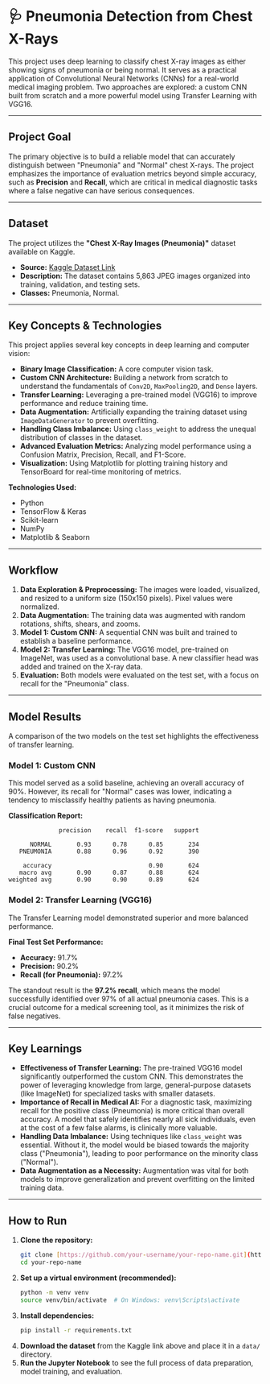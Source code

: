 # 🩺 Pneumonia Detection from Chest X-Rays

This project uses deep learning to classify chest X-ray images as either showing signs of pneumonia or being normal. It serves as a practical application of Convolutional Neural Networks (CNNs) for a real-world medical imaging problem. Two approaches are explored: a custom CNN built from scratch and a more powerful model using Transfer Learning with VGG16.



---

## Project Goal

The primary objective is to build a reliable model that can accurately distinguish between "Pneumonia" and "Normal" chest X-rays. The project emphasizes the importance of evaluation metrics beyond simple accuracy, such as **Precision** and **Recall**, which are critical in medical diagnostic tasks where a false negative can have serious consequences.

---

## Dataset

The project utilizes the **"Chest X-Ray Images (Pneumonia)"** dataset available on Kaggle.

* **Source:** [Kaggle Dataset Link](https://www.kaggle.com/datasets/paultimothymooney/chest-xray-pneumonia)
* **Description:** The dataset contains 5,863 JPEG images organized into training, validation, and testing sets.
* **Classes:** Pneumonia, Normal.

---

## Key Concepts & Technologies

This project applies several key concepts in deep learning and computer vision:

* **Binary Image Classification:** A core computer vision task.
* **Custom CNN Architecture:** Building a network from scratch to understand the fundamentals of `Conv2D`, `MaxPooling2D`, and `Dense` layers.
* **Transfer Learning:** Leveraging a pre-trained model (VGG16) to improve performance and reduce training time.
* **Data Augmentation:** Artificially expanding the training dataset using `ImageDataGenerator` to prevent overfitting.
* **Handling Class Imbalance:** Using `class_weight` to address the unequal distribution of classes in the dataset.
* **Advanced Evaluation Metrics:** Analyzing model performance using a Confusion Matrix, Precision, Recall, and F1-Score.
* **Visualization:** Using Matplotlib for plotting training history and TensorBoard for real-time monitoring of metrics.

**Technologies Used:**
* Python
* TensorFlow & Keras
* Scikit-learn
* NumPy
* Matplotlib & Seaborn

---

## Workflow

1.  **Data Exploration & Preprocessing:** The images were loaded, visualized, and resized to a uniform size (150x150 pixels). Pixel values were normalized.
2.  **Data Augmentation:** The training data was augmented with random rotations, shifts, shears, and zooms.
3.  **Model 1: Custom CNN:** A sequential CNN was built and trained to establish a baseline performance.
4.  **Model 2: Transfer Learning:** The VGG16 model, pre-trained on ImageNet, was used as a convolutional base. A new classifier head was added and trained on the X-ray data.
5.  **Evaluation:** Both models were evaluated on the test set, with a focus on recall for the "Pneumonia" class.

---

## Model Results

A comparison of the two models on the test set highlights the effectiveness of transfer learning.

### Model 1: Custom CNN

This model served as a solid baseline, achieving an overall accuracy of 90%. However, its recall for "Normal" cases was lower, indicating a tendency to misclassify healthy patients as having pneumonia.

**Classification Report:**
```
              precision    recall  f1-score   support

      NORMAL       0.93      0.78      0.85       234
   PNEUMONIA       0.88      0.96      0.92       390

    accuracy                           0.90       624
   macro avg       0.90      0.87      0.88       624
weighted avg       0.90      0.90      0.89       624
```

### Model 2: Transfer Learning (VGG16)

The Transfer Learning model demonstrated superior and more balanced performance.

**Final Test Set Performance:**
* **Accuracy:** 91.7%
* **Precision:** 90.2%
* **Recall (for Pneumonia):** 97.2%

The standout result is the **97.2% recall**, which means the model successfully identified over 97% of all actual pneumonia cases. This is a crucial outcome for a medical screening tool, as it minimizes the risk of false negatives.

---

## Key Learnings

* **Effectiveness of Transfer Learning:** The pre-trained VGG16 model significantly outperformed the custom CNN. This demonstrates the power of leveraging knowledge from large, general-purpose datasets (like ImageNet) for specialized tasks with smaller datasets.
* **Importance of Recall in Medical AI:** For a diagnostic task, maximizing recall for the positive class (Pneumonia) is more critical than overall accuracy. A model that safely identifies nearly all sick individuals, even at the cost of a few false alarms, is clinically more valuable.
* **Handling Data Imbalance:** Using techniques like `class_weight` was essential. Without it, the model would be biased towards the majority class ("Pneumonia"), leading to poor performance on the minority class ("Normal").
* **Data Augmentation as a Necessity:** Augmentation was vital for both models to improve generalization and prevent overfitting on the limited training data.

---

## How to Run

1.  **Clone the repository:**
    ```bash
    git clone [https://github.com/your-username/your-repo-name.git](https://github.com/your-username/your-repo-name.git)
    cd your-repo-name
    ```
2.  **Set up a virtual environment (recommended):**
    ```bash
    python -m venv venv
    source venv/bin/activate  # On Windows: venv\Scripts\activate
    ```
3.  **Install dependencies:**
    ```bash
    pip install -r requirements.txt
    ```
4.  **Download the dataset** from the Kaggle link above and place it in a `data/` directory.
5.  **Run the Jupyter Notebook** to see the full process of data preparation, model training, and evaluation.
